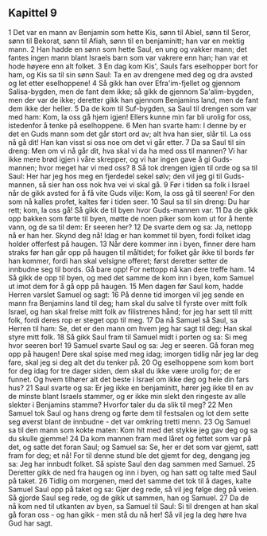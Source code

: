 ## Kapittel 9

1 Det var en mann av Benjamin som hette Kis, sønn til Abiel, sønn til Seror, sønn til Bekorat, sønn til Afiah, sønn til en benjaminitt; han var en mektig mann.
2 Han hadde en sønn som hette Saul, en ung og vakker mann; det fantes ingen mann blant Israels barn som var vakrere enn han; han var et hode høyere enn alt folket.
3 En dag kom Kis', Sauls fars eselhopper bort for ham, og Kis sa til sin sønn Saul: Ta en av drengene med deg og dra avsted og let etter eselhoppene!
4 Så gikk han over Efra'im-fjellet og gjennom Salisa-bygden, men de fant dem ikke; så gikk de gjennom Sa'alim-bygden, men der var de ikke; deretter gikk han gjennom Benjamins land, men de fant dem ikke der heller.
5 Da de kom til Suf-bygden, sa Saul til drengen som var med ham: Kom, la oss gå hjem igjen! Ellers kunne min far bli urolig for oss, istedenfor å tenke på eselhoppene.
6 Men han svarte ham: I denne by er det en Guds mann som det går stort ord av; alt hva han sier, slår til. La oss nå gå dit! Han kan visst si oss noe om det vi går etter.
7 Da sa Saul til sin dreng: Men om vi nå går dit, hva skal vi da ha med oss til mannen? Vi har ikke mere brød igjen i våre skrepper, og vi har ingen gave å gi Guds-mannen; hvor meget har vi med oss?
8 Så tok drengen igjen til orde og sa til Saul: Her har jeg hos meg en fjerdedel sekel sølv; den vil jeg gi til Guds-mannen, så sier han oss nok hva vei vi skal gå.
9 Før i tiden sa folk i Israel når de gikk avsted for å få vite Guds vilje: Kom, la oss gå til seeren! For den som nå kalles profet, kaltes før i tiden seer.
10 Saul sa til sin dreng: Du har rett; kom, la oss gå! Så gikk de til byen hvor Guds-mannen var.
11 Da de gikk opp bakken som førte til byen, møtte de noen piker som kom ut for å hente vann, og de sa til dem: Er seeren her?
12 De svarte dem og sa: Ja, nettopp nå er han her. Skynd deg nå! Idag er han kommet til byen, fordi folket idag holder offerfest på haugen.
13 Når dere kommer inn i byen, finner dere ham straks før han går opp på haugen til måltidet; for folket går ikke til bords før han kommer, fordi han skal velsigne offeret; først deretter setter de innbudne seg til bords. Gå bare opp! For nettopp nå kan dere treffe ham.
14 Så gikk de opp til byen, og med det samme de kom inn i byen, kom Samuel ut imot dem for å gå opp på haugen.
15 Men dagen før Saul kom, hadde Herren varslet Samuel og sagt:
16 På denne tid imorgen vil jeg sende en mann fra Benjamins land til deg; ham skal du salve til fyrste over mitt folk Israel, og han skal frelse mitt folk av filistrenes hånd; for jeg har sett til mitt folk, fordi deres rop er steget opp til meg.
17 Da nå Samuel så Saul, sa Herren til ham: Se, det er den mann om hvem jeg har sagt til deg: Han skal styre mitt folk.
18 Så gikk Saul fram til Samuel midt i porten og sa: Si meg hvor seeren bor!
19 Samuel svarte Saul og sa: Jeg er seeren. Gå foran meg opp på haugen! Dere skal spise med meg idag; imorgen tidlig når jeg lar deg fare, skal jeg si deg alt det du tenker på.
20 Og eselhoppene som kom bort for deg idag for tre dager siden, dem skal du ikke være urolig for; de er funnet. Og hvem tilhører alt det beste i Israel om ikke deg og hele din fars hus?
21 Saul svarte og sa: Er jeg ikke en benjaminitt, hører jeg ikke til en av de minste blant Israels stammer, og er ikke min slekt den ringeste av alle slekter i Benjamins stamme? Hvorfor taler du da slik til meg?
22 Men Samuel tok Saul og hans dreng og førte dem til festsalen og lot dem sette seg øverst blant de innbudne - det var omkring tretti menn.
23 Og Samuel sa til den mann som kokte maten: Kom hit med det stykke jeg gav deg og sa du skulle gjemme!
24 Da kom mannen fram med låret og fettet som var på det, og satte det foran Saul; og Samuel sa: Se, her er det som var gjemt, satt fram for deg; et nå! For til denne stund ble det gjemt for deg, dengang jeg sa: Jeg har innbudt folket. Så spiste Saul den dag sammen med Samuel.
25 Deretter gikk de ned fra haugen og inn i byen, og han satt og talte med Saul på taket.
26 Tidlig om morgenen, med det samme det tok til å dages, kalte Samuel Saul opp på taket og sa: Gjør deg rede, så vil jeg følge deg på veien. Så gjorde Saul seg rede, og de gikk ut sammen, han og Samuel.
27 Da de nå kom ned til utkanten av byen, sa Samuel til Saul: Si til drengen at han skal gå foran oss - og han gikk - men stå du nå her! Så vil jeg la deg høre hva Gud har sagt.
